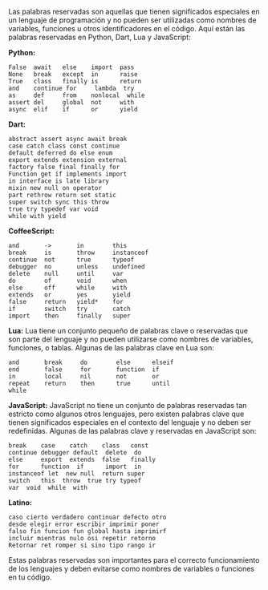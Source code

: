 Las palabras reservadas son aquellas que tienen significados especiales en un lenguaje de programación y no pueden ser utilizadas como nombres de variables, funciones u otros identificadores en el código. Aquí están las palabras reservadas en Python, Dart, Lua y JavaScript:

**Python:**
```
False  await   else    import  pass
None   break   except  in      raise
True   class   finally is      return
and    continue for     lambda  try
as     def     from    nonlocal  while
assert del     global  not     with
async  elif    if      or      yield
```

**Dart:**
```
abstract assert async await break
case catch class const continue
default deferred do else enum
export extends extension external
factory false final finally for
Function get if implements import
in interface is late library
mixin new null on operator
part rethrow return set static
super switch sync this throw
true try typedef var void
while with yield
```

**CoffeeScript:**
```
and       ->       in        this
break     is       throw     instanceof
continue  not      true      typeof
debugger  no       unless    undefined
delete    null     until     var
do        of       void      when
else      off      while     with
extends   or       yes       yield
false     return   yield*    for
if        switch   try       catch
import    then     finally   super
```

**Lua:**
Lua tiene un conjunto pequeño de palabras clave o reservadas que son parte del lenguaje y no pueden utilizarse como nombres de variables, funciones, o tablas. Algunas de las palabras clave en Lua son:
```
and       break     do        else      elseif
end       false     for       function  if
in        local     nil       not       or
repeat    return    then      true      until
while
```

**JavaScript:**
JavaScript no tiene un conjunto de palabras reservadas tan estricto como algunos otros lenguajes, pero existen palabras clave que tienen significados especiales en el contexto del lenguaje y no deben ser redefinidas. Algunas de las palabras clave y reservadas en JavaScript son:
```
break    case    catch    class   const
continue debugger default  delete  do
else     export  extends  false   finally
for      function  if      import  in
instanceof let  new null  return super
switch   this  throw  true try typeof
var  void  while  with
```

**Latino:**
```
caso cierto verdadero continuar defecto otro
desde elegir error escribir imprimir poner
falso fin funcion fun global hasta imprimirf
incluir mientras nulo osi repetir retorno
Retornar ret romper si sino tipo rango ir
```
Estas palabras reservadas son importantes para el correcto funcionamiento de los lenguajes y deben evitarse como nombres de variables o funciones en tu código.
